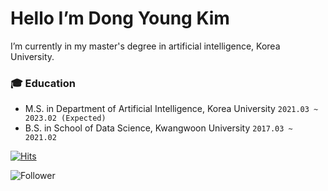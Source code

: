 # Hello I’m Dong Young Kim
I’m currently in my master's degree in artificial intelligence, Korea University.

### :mortar_board: Education
- M.S. in Department of Artificial Intelligence, Korea University `2021.03 ~ 2023.02 (Expected)`
- B.S. in School of Data Science, Kwangwoon University `2017.03 ~ 2021.02`

[![Hits](https://hits.seeyoufarm.com/api/count/incr/badge.svg?tab=repositories&url=https%3A%2F%2Fgithub.com%2FKDongYoung&count_bg=%2379C83D&title_bg=%23555555&icon=&icon_color=%23E7E7E7&title=hits&edge_flat=false)](https://hits.seeyoufarm.com)

![Follower](https://img.shields.io/github/followers/KDongYoung?style=plastic)
